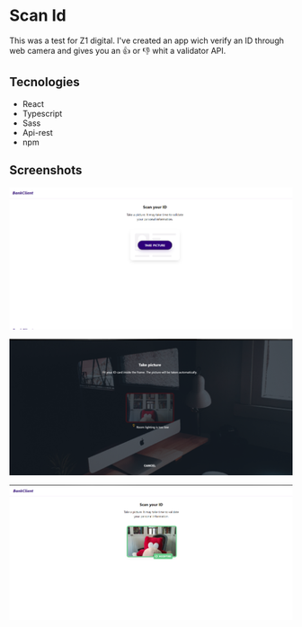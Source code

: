 # Scan Id

This was a test for Z1 digital. I've created an app wich verify an ID through web camera and gives you an :+1: or :thumbsdown: whit a validator API.

## Tecnologies

- React
- Typescript
- Sass
- Api-rest
- npm

## Screenshots

![ScanID](./screenshots/ScanID.png)

![Rejected](./screenshots/Rejected.png)

![Accepted](./screenshots/Accepted.png)

